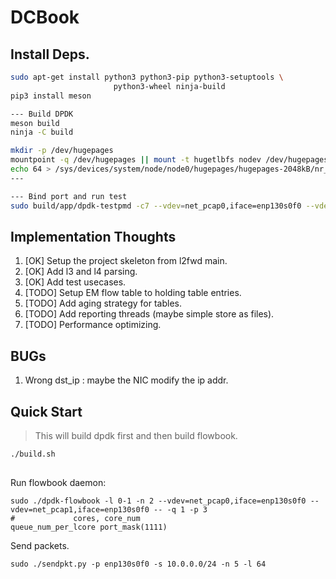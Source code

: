 # DCBook


## Install Deps.

```bash
sudo apt-get install python3 python3-pip python3-setuptools \
                       python3-wheel ninja-build
pip3 install meson

--- Build DPDK
meson build
ninja -C build

mkdir -p /dev/hugepages
mountpoint -q /dev/hugepages || mount -t hugetlbfs nodev /dev/hugepages
echo 64 > /sys/devices/system/node/node0/hugepages/hugepages-2048kB/nr_hugepages
---

--- Bind port and run test
sudo build/app/dpdk-testpmd -c7 --vdev=net_pcap0,iface=enp130s0f0 --vdev=net_pcap1,iface=enp130s0f1 -- -i --nb-cores=2 --nb-ports=2 --total-num-mbufs=2048
```


## Implementation Thoughts

1. [OK] Setup the project skeleton from l2fwd main.
2. [OK] Add l3 and l4 parsing.
3. [OK] Add test usecases.
4. [TODO] Setup EM flow table to holding table entries.
5. [TODO] Add aging strategy for tables.
6. [TODO] Add reporting threads (maybe simple store as files).
7. [TODO] Performance optimizing.

## BUGs

1. Wrong dst_ip : maybe the NIC modify the ip addr.


## Quick Start

> This will build dpdk first and then build flowbook.

```bash
./build.sh
            
```

Run flowbook daemon:

```
sudo ./dpdk-flowbook -l 0-1 -n 2 --vdev=net_pcap0,iface=enp130s0f0 --vdev=net_pcap1,iface=enp130s0f0 -- -q 1 -p 3 
#             cores, core_num                                          queue_num_per_lcore port_mask(1111)     
```

Send packets.

```
sudo ./sendpkt.py -p enp130s0f0 -s 10.0.0.0/24 -n 5 -l 64
```
